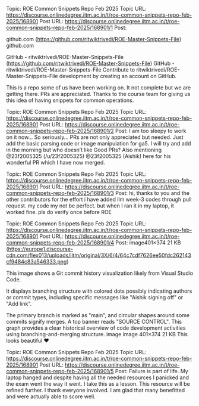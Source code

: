 Topic: ROE Common Snippets Repo Feb 2025
Topic URL: https://discourse.onlinedegree.iitm.ac.in/t/roe-common-snippets-repo-feb-2025/168901
Post URL: https://discourse.onlinedegree.iitm.ac.in/t/roe-common-snippets-repo-feb-2025/168901/1
Post:  
 
 github.com (https://github.com/ritwiktrivedi/ROE-Master-Snippets-File) github.com 
 
 
 
 
 GitHub - ritwiktrivedi/ROE-Master-Snippets-File (https://github.com/ritwiktrivedi/ROE-Master-Snippets-File) GitHub - ritwiktrivedi/ROE-Master-Snippets-File 
 Contribute to ritwiktrivedi/ROE-Master-Snippets-File development by creating an account on GitHub. 
 
 
 
 
 
 This is a repo some of us have been working on. It not complete but we are getting there. PRs are appreciated. 
 Thanks to the course team for giving us this idea of having snippets for common operations. 

Topic: ROE Common Snippets Repo Feb 2025
Topic URL: https://discourse.onlinedegree.iitm.ac.in/t/roe-common-snippets-repo-feb-2025/168901
Post URL: https://discourse.onlinedegree.iitm.ac.in/t/roe-common-snippets-repo-feb-2025/168901/2
Post:  I am too sleepy to work on it now… So seriously… PRs are not only appreciated but needed. Just add the basic parsing code or image manipulation for ga5. I will try and add in the morning but who doesn’t like Good PRs? Also mentioning  @23f2005325 (/u/23f2005325) @23f2005325  (Aishik) here for his wonderful PR which I have now merged. 

Topic: ROE Common Snippets Repo Feb 2025
Topic URL: https://discourse.onlinedegree.iitm.ac.in/t/roe-common-snippets-repo-feb-2025/168901
Post URL: https://discourse.onlinedegree.iitm.ac.in/t/roe-common-snippets-repo-feb-2025/168901/3
Post:  hi, thanks to you and the other contributors for the effort 
 i have added llm week-3 codes through pull request. my code my not be perfect. but when I ran it in my laptop, it worked fine. pls do verify once before ROE 

Topic: ROE Common Snippets Repo Feb 2025
Topic URL: https://discourse.onlinedegree.iitm.ac.in/t/roe-common-snippets-repo-feb-2025/168901
Post URL: https://discourse.onlinedegree.iitm.ac.in/t/roe-common-snippets-repo-feb-2025/168901/4
Post:  image401×374 21 KB (https://europe1.discourse-cdn.com/flex013/uploads/iitm/original/3X/6/4/64c7cdf7626ee50fdc262143cf9484c83a546333.png)

This image shows a Git commit history visualization likely from Visual Studio Code.

It displays branching structure with colored dots possibly indicating authors or commit types, including specific messages like "Aishik signing off" or "Add link".

The primary branch is marked as "main", and circular shapes around some commits signify merges. A top banner reads "SOURCE CONTROL". This graph provides a clear historical overview of code development activities using branching-and-merging structure.
 image image 401×374 21 KB 
This looks beautiful  :heart: 

Topic: ROE Common Snippets Repo Feb 2025
Topic URL: https://discourse.onlinedegree.iitm.ac.in/t/roe-common-snippets-repo-feb-2025/168901
Post URL: https://discourse.onlinedegree.iitm.ac.in/t/roe-common-snippets-repo-feb-2025/168901/5
Post:  Failure is part of life. My laptop hanged and despite having all the needed resources I panicked and the exam went the way it went. I take this as a lesson. This resource will be refined further. I thank everyone involved. I am glad that many benefitted and were actually able to score well. 
